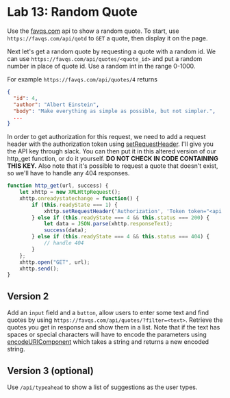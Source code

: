 



# Lab 13: Random Quote


Use the [favqs.com](https://favqs.com/api/) api to show a random quote. To start, use `https://favqs.com/api/qotd` to `GET` a quote, then display it on the page.

Next let's get a random quote by requesting a quote with a random id. We can use `https://favqs.com/api/quotes/<quote_id>` and put a random number in place of quote id. Use a random int in the range 0-1000.

For example `https://favqs.com/api/quotes/4` returns 

```json
{
  "id": 4,
  "author": "Albert Einstein",
  "body": "Make everything as simple as possible, but not simpler.",
  ...
}
```

In order to get authorization for this request, we need to add a request header with the authorization token using [setRequestHeader](https://developer.mozilla.org/en-US/docs/Web/API/XMLHttpRequest/setRequestHeader). I'll give you the API key through slack. You can then put it in this altered version of our http_get function, or do it yourself. **DO NOT CHECK IN CODE CONTAINING THIS KEY.** Also note that it's possible to request a quote that doesn't exist, so we'll have to handle any 404 responses.

```javascript
function http_get(url, success) {
    let xhttp = new XMLHttpRequest();
    xhttp.onreadystatechange = function() {
        if (this.readyState === 1) {
            xhttp.setRequestHeader('Authorization', 'Token token="<api kep here>"')
        } else if (this.readyState === 4 && this.status === 200) {
            let data = JSON.parse(xhttp.responseText);
            success(data);
        } else if (this.readyState === 4 && this.status === 404) {
            // handle 404
        }
    };
    xhttp.open("GET", url);
    xhttp.send();
}
```


## Version 2

Add an `input` field and a `button`, allow users to enter some text and find quotes by using `https://favqs.com/api/quotes/?filter=<text>`. Retrieve the quotes you get in response and show them in a list. Note that if the text has spaces or special characters will have to encode the parameters using [encodeURIComponent](https://developer.mozilla.org/en-US/docs/Web/JavaScript/Reference/Global_Objects/encodeURIComponent) which takes a string and returns a new encoded string.

## Version 3 (optional)

Use `/api/typeahead` to show a list of suggestions as the user types.